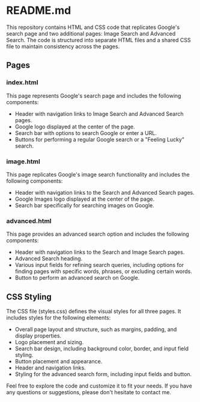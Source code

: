 # README.md

This repository contains HTML and CSS code that replicates Google's search page and two additional pages: Image Search and Advanced Search. The code is structured into separate HTML files and a shared CSS file to maintain consistency across the pages.

## Pages

### index.html

This page represents Google's search page and includes the following components:

- Header with navigation links to Image Search and Advanced Search pages.
- Google logo displayed at the center of the page.
- Search bar with options to search Google or enter a URL.
- Buttons for performing a regular Google search or a "Feeling Lucky" search.

### image.html

This page replicates Google's image search functionality and includes the following components:

- Header with navigation links to the Search and Advanced Search pages.
- Google Images logo displayed at the center of the page.
- Search bar specifically for searching images on Google.

### advanced.html

This page provides an advanced search option and includes the following components:

- Header with navigation links to the Search and Image Search pages.
- Advanced Search heading.
- Various input fields for refining search queries, including options for finding pages with specific words, phrases, or excluding certain words.
- Button to perform an advanced search on Google.

## CSS Styling

The CSS file (styles.css) defines the visual styles for all three pages. It includes styles for the following elements:

- Overall page layout and structure, such as margins, padding, and display properties.
- Logo placement and sizing.
- Search bar design, including background color, border, and input field styling.
- Button placement and appearance.
- Header and navigation links.
- Styling for the advanced search form, including input fields and button.

Feel free to explore the code and customize it to fit your needs. If you have any questions or suggestions, please don't hesitate to contact me.
